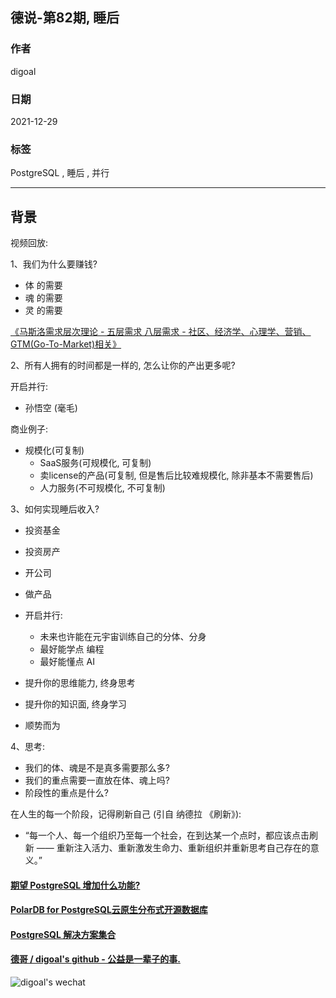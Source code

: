 ## 德说-第82期, 睡后 
                          
### 作者                          
digoal                          
                          
### 日期                          
2021-12-29                         
                          
### 标签                       
PostgreSQL , 睡后 , 并行       
                        
----                        
                        
## 背景                        
视频回放: 
  
  
1、我们为什么要赚钱?   
  
- 体 的需要  
- 魂 的需要  
- 灵 的需要  
  
[《马斯洛需求层次理论 - 五层需求 八层需求 - 社区、经济学、心理学、营销、GTM(Go-To-Market)相关》](../202103/20210310_01.md)    
  
  
2、所有人拥有的时间都是一样的, 怎么让你的产出更多呢?    
  
开启并行:   
- 孙悟空 (毫毛)   
  
商业例子:   
- 规模化(可复制)   
    - SaaS服务(可规模化, 可复制)   
    - 卖license的产品(可复制, 但是售后比较难规模化, 除非基本不需要售后)   
    - 人力服务(不可规模化, 不可复制)   
  
3、如何实现睡后收入? 
  
- 投资基金  
- 投资房产  
- 开公司  
- 做产品  
- 开启并行:   
    - 未来也许能在元宇宙训练自己的分体、分身   
    - 最好能学点 编程   
    - 最好能懂点 AI   
  
- 提升你的思维能力, 终身思考  
- 提升你的知识面, 终身学习  
- 顺势而为  
  
  
4、思考:  
  
- 我们的体、魂是不是真多需要那么多?   
- 我们的重点需要一直放在体、魂上吗?   
- 阶段性的重点是什么?   
  
在人生的每一个阶段，记得刷新自己 (引自 纳德拉 《刷新》):    
- “每一个人、每一个组织乃至每一个社会，在到达某一个点时，都应该点击刷新 —— 重新注入活力、重新激发生命力、重新组织并重新思考自己存在的意义。”   
  
  
  
  
#### [期望 PostgreSQL 增加什么功能?](https://github.com/digoal/blog/issues/76 "269ac3d1c492e938c0191101c7238216")
  
  
#### [PolarDB for PostgreSQL云原生分布式开源数据库](https://github.com/ApsaraDB/PolarDB-for-PostgreSQL "57258f76c37864c6e6d23383d05714ea")
  
  
#### [PostgreSQL 解决方案集合](https://yq.aliyun.com/topic/118 "40cff096e9ed7122c512b35d8561d9c8")
  
  
#### [德哥 / digoal's github - 公益是一辈子的事.](https://github.com/digoal/blog/blob/master/README.md "22709685feb7cab07d30f30387f0a9ae")
  
  
![digoal's wechat](../pic/digoal_weixin.jpg "f7ad92eeba24523fd47a6e1a0e691b59")
  
